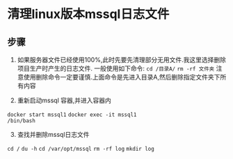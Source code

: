 # 清理linux版本mssql日志文件

## 步骤

1. 如果服务器文件已经使用100%,此时先要先清理部分无用文件.我这里选择删除项目生产时产生的日志文件.
一般使用如下命令:
<code>cd /目录A/</code>
<code>rm -rf 文件夹</code>
注意使用删除命令一定要谨慎.上面命令是先进入目录A,然后删除指定文件夹下所有内容

2. 重新启动mssql 容器,并进入容器内

<code>docker start mssql1</code>
<code>docker exec -it mssql1 /bin/bash</code>

3. 查找并删除mssql日志文件

<code>cd /</code> 
<code>du -h</code> 
<code>cd /var/opt/mssql</code> 
<code>rm -rf log</code> 
<code>mkdir log</code>